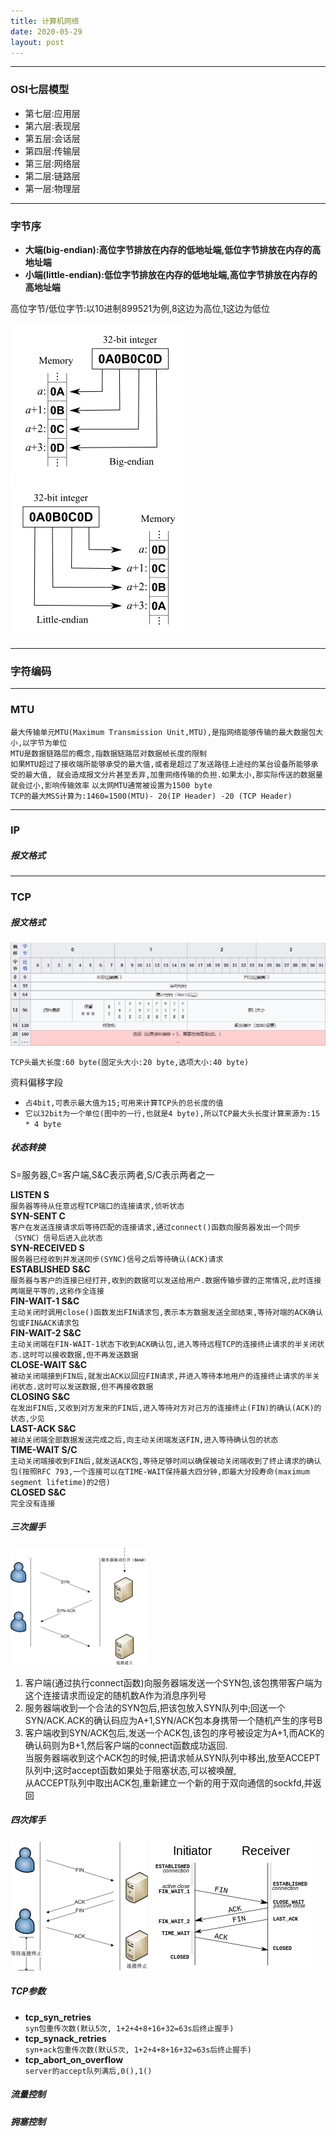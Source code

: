```yaml
---
title: 计算机网络
date: 2020-05-29
layout: post
---
```


_______________________________________________________________

### OSI七层模型  

* 第七层:应用层
* 第六层:表现层
* 第五层:会话层
* 第四层:传输层
* 第三层:网络层
* 第二层:链路层
* 第一层:物理层

_______________________________________________________________
### 字节序
    
* **大端(big-endian):高位字节排放在内存的低地址端,低位字节排放在内存的高地址端**
* **小端(little-endian):低位字节排放在内存的低地址端,高位字节排放在内存的高地址端**

高位字节/低位字节:以10进制899521为例,8这边为高位,1这边为低位

![img_bigEndian](/assets/image/Big-Endian.svg.png "big_endian")![img_littleEndian](/assets/image/Little-Endian.svg.png "little_Endian")

_______________________________________________________________

### 字符编码

_______________________________________________________________

### MTU
`最大传输单元MTU(Maximum Transmission Unit,MTU),是指网络能够传输的最大数据包大小,以字节为单位`  
`MTU是数据链路层的概念,指数据链路层对数据帧长度的限制`  
`如果MTU超过了接收端所能够承受的最大值,或者是超过了发送路径上途经的某台设备所能够承受的最大值,
 就会造成报文分片甚至丢弃,加重网络传输的负担.如果太小,那实际传送的数据量就会过小,影响传输效率`
`以太网MTU通常被设置为1500 byte`  
`TCP的最大MSS计算为:1460=1500(MTU)- 20(IP Header) -20 (TCP Header)`  

_______________________________________________________________

### IP

##### 报文格式

_______________________________________________________________

### TCP

##### 报文格式  
![img_tcp_package](/assets/image/tcp_package.png "tcp_package")  

`TCP头最大长度:60 byte(固定头大小:20 byte,选项大小:40 byte)`  

资料偏移字段  
* `占4bit,可表示最大值为15;可用来计算TCP头的总长度的值`  
* `它以32bit为一个单位(图中的一行,也就是4 byte),所以TCP最大头长度计算来源为:15 * 4 byte`  

##### 状态转换  

S=服务器,C=客户端,S&C表示两者,S/C表示两者之一  

**LISTEN S**  
`服务器等待从任意远程TCP端口的连接请求,侦听状态`  
**SYN-SENT C**  
`客户在发送连接请求后等待匹配的连接请求,通过connect()函数向服务器发出一个同步（SYNC）信号后进入此状态`  
**SYN-RECEIVED S**  
`服务器已经收到并发送同步(SYNC)信号之后等待确认(ACK)请求`  
**ESTABLISHED S&C**  
`服务器与客户的连接已经打开,收到的数据可以发送给用户.数据传输步骤的正常情况,此时连接两端是平等的,这称作全连接`  
**FIN-WAIT-1 S&C**  
`主动关闭时调用close()函数发出FIN请求包,表示本方数据发送全部结束,等待对端的ACK确认包或FIN&ACK请求包`  
**FIN-WAIT-2 S&C**  
`主动关闭端在FIN-WAIT-1状态下收到ACK确认包,进入等待远程TCP的连接终止请求的半关闭状态.这时可以接收数据,但不再发送数据`  
**CLOSE-WAIT S&C**  
`被动关闭端接到FIN后,就发出ACK以回应FIN请求,并进入等待本地用户的连接终止请求的半关闭状态.这时可以发送数据,但不再接收数据`  
**CLOSING S&C**  
`在发出FIN后,又收到对方发来的FIN后,进入等待对方对己方的连接终止(FIN)的确认(ACK)的状态,少见`  
**LAST-ACK S&C**  
`被动关闭端全部数据发送完成之后,向主动关闭端发送FIN,进入等待确认包的状态`  
**TIME-WAIT S/C**  
`主动关闭端接收到FIN后,就发送ACK包,等待足够时间以确保被动关闭端收到了终止请求的确认包(按照RFC 793,一个连接可以在TIME-WAIT保持最大四分钟,即最大分段寿命(maximum segment lifetime)的2倍)`  
**CLOSED S&C**  
`完全没有连接`  


##### 三次握手
![img_tcp_connection](/assets/image/tcp_connection.png "tcp_connection")   

1. 客户端(通过执行connect函数)向服务器端发送一个SYN包,该包携带客户端为这个连接请求而设定的随机数A作为消息序列号 
2. 服务器端收到一个合法的SYN包后,把该包放入SYN队列中;回送一个SYN/ACK.ACK的确认码应为A+1,SYN/ACK包本身携带一个随机产生的序号B
3. 客户端收到SYN/ACK包后,发送一个ACK包,该包的序号被设定为A+1,而ACK的确认码则为B+1,然后客户端的connect函数成功返回.  
   当服务器端收到这个ACK包的时候,把请求帧从SYN队列中移出,放至ACCEPT队列中;这时accept函数如果处于阻塞状态,可以被唤醒,  
   从ACCEPT队列中取出ACK包,重新建立一个新的用于双向通信的sockfd,并返回  

##### 四次挥手
![img_tcp_deconnection](/assets/image/tcp_deconnection.png "tcp_deconnection")   ![img_tcp_close.svg.png](/assets/image/tcp_close.svg.png "tcp_close.svg.png")  


##### TCP参数

* **tcp_syn_retries**  
    `syn包重传次数(默认5次, 1+2+4+8+16+32=63s后终止握手)`    
* **tcp_synack_retries**   
    `syn+ack包重传次数(默认5次, 1+2+4+8+16+32=63s后终止握手)`    
* **tcp_abort_on_overflow**  
    `server的accept队列满后,0(),1()`  

##### 流量控制
##### 拥塞控制





































